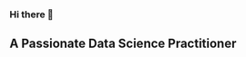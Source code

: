 ### Hi there 👋
## A Passionate Data Science Practitioner


<!--
**A Passionate Data Science Practitioner

I Have completed Data Science Immersive Bootcamp Program by 
